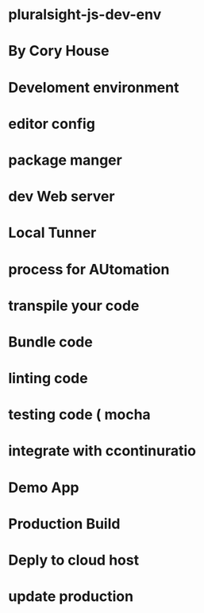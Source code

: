 # pluralsight-js-dev-env

# By Cory House 

# Develoment environment 
# editor config
# package manger
# dev Web server
# Local Tunner
# process for AUtomation
# transpile your code 
# Bundle code
# linting code 
# testing code ( mocha
# integrate with ccontinuratio
# Demo App
# Production Build
# Deply to cloud host
# update production


